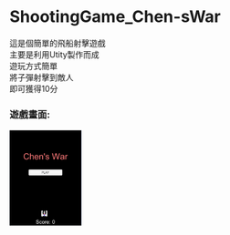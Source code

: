 # ShootingGame_Chen-sWar
這是個簡單的飛船射擊遊戲</br>
主要是利用Utity製作而成</br>
遊玩方式簡單</br>
將子彈射擊到敵人</br>
即可獲得10分</br>


### 遊戲畫面:

<img src="https://github.com/KuanChunChen/ShootingGame_Chen-sWar/blob/master/photo/004.gif" width="25%" height="25%">
 
